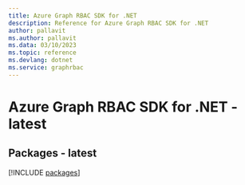 ```yaml
---
title: Azure Graph RBAC SDK for .NET
description: Reference for Azure Graph RBAC SDK for .NET
author: pallavit
ms.author: pallavit
ms.data: 03/10/2023
ms.topic: reference
ms.devlang: dotnet
ms.service: graphrbac
---
```

# Azure Graph RBAC SDK for .NET - latest
## Packages - latest
[!INCLUDE [packages](graph-rbac-index.md)]